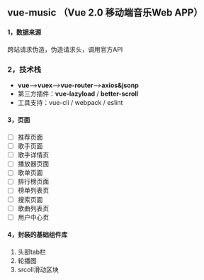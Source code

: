 ## vue-music （Vue 2.0 移动端音乐Web APP）
#### 1，数据来源
跨站请求伪造，伪造请求头，调用官方API
### 2，技术栈

 - **vue**——>**vuex**——>**vue-router**——>**axios&jsonp**
 - 第三方插件：**vue-lazyload**   / **better-scroll**
 - 工具支持：vue-cli / webpack / eslint



#### 3，页面

 - [ ] 推荐页面
 - [ ]  歌手页面
 - [ ] 歌手详情页
 - [ ] 播放器页面
 - [ ] 歌单页面
 - [ ] 排行榜页面
 - [ ] 榜单列表页
 - [ ] 搜索页面
 - [ ] 歌曲列表页
 - [ ] 用户中心页

#### 4，封装的基础组件库

 1. 头部tab栏
 2. 轮播图
 3. srcoll滑动区块
 
